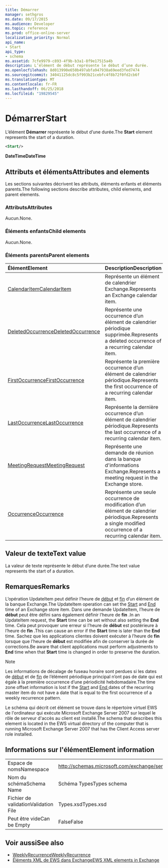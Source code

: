 ```yaml
---
title: Démarrer
manager: sethgros
ms.date: 09/17/2015
ms.audience: Developer
ms.topic: reference
ms.prod: office-online-server
localization_priority: Normal
api_name:
- Start
api_type:
- schema
ms.assetid: 7cfe9979-c893-4f9b-b3a1-8f9e17515a4b
description: L’élément de début représente le début d’une durée.
ms.openlocfilehash: 8d013990e650b497abfa947938a69eed3fed7474
ms.sourcegitcommit: 34041125dc8c5f993b21cebfc4f8b72f0fd2cb6f
ms.translationtype: MT
ms.contentlocale: fr-FR
ms.lasthandoff: 06/25/2018
ms.locfileid: "19829545"
---
```

# <a name="start"></a><span data-ttu-id="2247d-103">Démarrer</span><span class="sxs-lookup"><span data-stu-id="2247d-103">Start</span></span>

<span data-ttu-id="2247d-104">L’élément **Démarrer** représente le début d’une durée.</span><span class="sxs-lookup"><span data-stu-id="2247d-104">The **Start** element represents the start of a duration.</span></span> 
  
```xml
<Start/>
```

<span data-ttu-id="2247d-105">**DateTime**</span><span class="sxs-lookup"><span data-stu-id="2247d-105">**DateTime**</span></span>

## <a name="attributes-and-elements"></a><span data-ttu-id="2247d-106">Attributs et éléments</span><span class="sxs-lookup"><span data-stu-id="2247d-106">Attributes and elements</span></span>

<span data-ttu-id="2247d-107">Les sections suivantes décrivent les attributs, éléments enfants et éléments parents.</span><span class="sxs-lookup"><span data-stu-id="2247d-107">The following sections describe attributes, child elements, and parent elements.</span></span>
  
### <a name="attributes"></a><span data-ttu-id="2247d-108">Attributs</span><span class="sxs-lookup"><span data-stu-id="2247d-108">Attributes</span></span>

<span data-ttu-id="2247d-109">Aucun.</span><span class="sxs-lookup"><span data-stu-id="2247d-109">None.</span></span>
  
### <a name="child-elements"></a><span data-ttu-id="2247d-110">Éléments enfants</span><span class="sxs-lookup"><span data-stu-id="2247d-110">Child elements</span></span>

<span data-ttu-id="2247d-111">Aucun.</span><span class="sxs-lookup"><span data-stu-id="2247d-111">None.</span></span>
  
### <a name="parent-elements"></a><span data-ttu-id="2247d-112">Éléments parents</span><span class="sxs-lookup"><span data-stu-id="2247d-112">Parent elements</span></span>

|<span data-ttu-id="2247d-113">**Élément**</span><span class="sxs-lookup"><span data-stu-id="2247d-113">**Element**</span></span>|<span data-ttu-id="2247d-114">**Description**</span><span class="sxs-lookup"><span data-stu-id="2247d-114">**Description**</span></span>|
|:-----|:-----|
|[<span data-ttu-id="2247d-115">CalendarItem</span><span class="sxs-lookup"><span data-stu-id="2247d-115">CalendarItem</span></span>](calendaritem.md) <br/> |<span data-ttu-id="2247d-116">Représente un élément de calendrier Exchange.</span><span class="sxs-lookup"><span data-stu-id="2247d-116">Represents an Exchange calendar item.</span></span>  <br/> |
|[<span data-ttu-id="2247d-117">DeletedOccurrence</span><span class="sxs-lookup"><span data-stu-id="2247d-117">DeletedOccurrence</span></span>](deletedoccurrence.md) <br/> |<span data-ttu-id="2247d-118">Représente une occurrence d’un élément de calendrier périodique supprimée.</span><span class="sxs-lookup"><span data-stu-id="2247d-118">Represents a deleted occurrence of a recurring calendar item.</span></span>  <br/> |
|[<span data-ttu-id="2247d-119">FirstOccurrence</span><span class="sxs-lookup"><span data-stu-id="2247d-119">FirstOccurrence</span></span>](firstoccurrence.md) <br/> |<span data-ttu-id="2247d-120">Représente la première occurrence d’un élément de calendrier périodique.</span><span class="sxs-lookup"><span data-stu-id="2247d-120">Represents the first occurrence of a recurring calendar item.</span></span>  <br/> |
|[<span data-ttu-id="2247d-121">LastOccurrence</span><span class="sxs-lookup"><span data-stu-id="2247d-121">LastOccurrence</span></span>](lastoccurrence.md) <br/> |<span data-ttu-id="2247d-122">Représente la dernière occurrence d’un élément de calendrier périodique.</span><span class="sxs-lookup"><span data-stu-id="2247d-122">Represents the last occurrence of a recurring calendar item.</span></span>  <br/> |
|[<span data-ttu-id="2247d-123">MeetingRequest</span><span class="sxs-lookup"><span data-stu-id="2247d-123">MeetingRequest</span></span>](meetingrequest.md) <br/> |<span data-ttu-id="2247d-124">Représente une demande de réunion dans la banque d'informations Exchange.</span><span class="sxs-lookup"><span data-stu-id="2247d-124">Represents a meeting request in the Exchange store.</span></span>  <br/> |
|[<span data-ttu-id="2247d-125">Occurrence</span><span class="sxs-lookup"><span data-stu-id="2247d-125">Occurrence</span></span>](occurrence.md) <br/> |<span data-ttu-id="2247d-126">Représente une seule occurrence de modification d’un élément de calendrier périodique.</span><span class="sxs-lookup"><span data-stu-id="2247d-126">Represents a single modified occurrence of a recurring calendar item.</span></span>  <br/> |
   
## <a name="text-value"></a><span data-ttu-id="2247d-127">Valeur de texte</span><span class="sxs-lookup"><span data-stu-id="2247d-127">Text value</span></span>

<span data-ttu-id="2247d-128">La valeur de texte représente le début d’une durée.</span><span class="sxs-lookup"><span data-stu-id="2247d-128">The text value represents the start of a duration.</span></span>
  
## <a name="remarks"></a><span data-ttu-id="2247d-129">Remarques</span><span class="sxs-lookup"><span data-stu-id="2247d-129">Remarks</span></span>

<span data-ttu-id="2247d-130">L’opération UpdateItem peut définir l’heure de [début](start.md) et [fin](end-ex15websvcsotherref.md) d’un élément de la banque Exchange.</span><span class="sxs-lookup"><span data-stu-id="2247d-130">The UpdateItem operation can set the [Start](start.md) and [End ](end-ex15websvcsotherref.md) time of an Exchange store item.</span></span> <span data-ttu-id="2247d-131">Dans une demande UpdateItem, l’heure de **début** peut être défini sans également définir l’heure de **fin** .</span><span class="sxs-lookup"><span data-stu-id="2247d-131">In an UpdateItem request, the **Start** time can be set without also setting the **End** time.</span></span> <span data-ttu-id="2247d-132">Cela peut provoquer une erreur si l’heure de **début** est postérieure à l’heure de **fin** .</span><span class="sxs-lookup"><span data-stu-id="2247d-132">This can cause an error if the **Start** time is later than the **End** time.</span></span> <span data-ttu-id="2247d-133">Sachez que les applications clientes doivent exécuter à l’heure de **fin** lorsque que l’heure de **début** est modifiée afin de conserver la durée de corrections.</span><span class="sxs-lookup"><span data-stu-id="2247d-133">Be aware that client applications must perform adjustments to **End** time when that **Start** time is changed in order to preserve the duration.</span></span> 
  
> [!NOTE]
> <span data-ttu-id="2247d-134">Les informations de décalage de fuseau horaire sont perdues si les dates de [début](start.md) et de [fin](end-ex15websvcsotherref.md) de l’élément périodique principal n’ont pas de date qui est égale à la première occurrence d’une périodicité hebdomadaire.</span><span class="sxs-lookup"><span data-stu-id="2247d-134">The time zone offset information is lost if the [Start](start.md) and [End ](end-ex15websvcsotherref.md) dates of the recurring master item do not have a date that is equal to the first occurrence of a weekly recurrence pattern.</span></span> 
  
<span data-ttu-id="2247d-135">Le schéma qui décrit cet élément se trouve dans le répertoire virtuel EWS de l'ordinateur qui exécute Microsoft Exchange Server 2007 sur lequel le rôle de serveur d'accès au client est installé.</span><span class="sxs-lookup"><span data-stu-id="2247d-135">The schema that describes this element is located in the EWS virtual directory of the computer that is running Microsoft Exchange Server 2007 that has the Client Access server role installed.</span></span>
  
## <a name="element-information"></a><span data-ttu-id="2247d-136">Informations sur l'élément</span><span class="sxs-lookup"><span data-stu-id="2247d-136">Element information</span></span>

|||
|:-----|:-----|
|<span data-ttu-id="2247d-137">Espace de noms</span><span class="sxs-lookup"><span data-stu-id="2247d-137">Namespace</span></span>  <br/> |http://schemas.microsoft.com/exchange/services/2006/types  <br/> |
|<span data-ttu-id="2247d-138">Nom du schéma</span><span class="sxs-lookup"><span data-stu-id="2247d-138">Schema Name</span></span>  <br/> |<span data-ttu-id="2247d-139">Schéma Types</span><span class="sxs-lookup"><span data-stu-id="2247d-139">Types schema</span></span>  <br/> |
|<span data-ttu-id="2247d-140">Fichier de validation</span><span class="sxs-lookup"><span data-stu-id="2247d-140">Validation File</span></span>  <br/> |<span data-ttu-id="2247d-141">Types.xsd</span><span class="sxs-lookup"><span data-stu-id="2247d-141">Types.xsd</span></span>  <br/> |
|<span data-ttu-id="2247d-142">Peut être vide</span><span class="sxs-lookup"><span data-stu-id="2247d-142">Can be Empty</span></span>  <br/> |<span data-ttu-id="2247d-143">False</span><span class="sxs-lookup"><span data-stu-id="2247d-143">False</span></span>  <br/> |
   
## <a name="see-also"></a><span data-ttu-id="2247d-144">Voir aussi</span><span class="sxs-lookup"><span data-stu-id="2247d-144">See also</span></span>

- [<span data-ttu-id="2247d-145">WeeklyRecurrence</span><span class="sxs-lookup"><span data-stu-id="2247d-145">WeeklyRecurrence</span></span>](weeklyrecurrence.md)
- [<span data-ttu-id="2247d-146">Éléments XML de EWS dans Exchange</span><span class="sxs-lookup"><span data-stu-id="2247d-146">EWS XML elements in Exchange</span></span>](ews-xml-elements-in-exchange.md)

